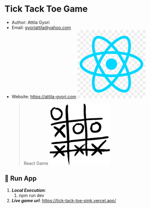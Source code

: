 # Tick Tack Toe Game

- Author: Attila Gyori
- Email: gyoriattila@yahoo.com
- Website: https://attila-gyori.com
  ![React](assets/react.png)
  > React Game
  > ![Game](public/game-logo.png)

## 🚀 Run App

1. **_Local Execution_**:
   1. npm run dev
2. **_Live game url_**: https://tick-tack-toe-pink.vercel.app/
